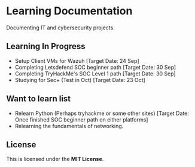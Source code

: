 # Learning Documentation
Documenting IT and cybersecurity projects.

## Learning In Progress
- Setup Client VMs for Wazuh [Target Date: 24 Sep]
- Completing Letsdefend SOC beginner path [Target Date: 30 Sep]
- Completing TryHackMe's SOC Level 1 path [Target Date: 30 Sep]
- Studying for Sec+ (Test in Oct) [Target Date: 23 Oct]

## Want to learn list
- Relearn Python (Perhaps tryhackme or some other sites) [Target Date: Once finished SOC beginner path on either platforms]
- Relearning the fundamentals of networking.

## License
This is licensed under the **MIT License**.
